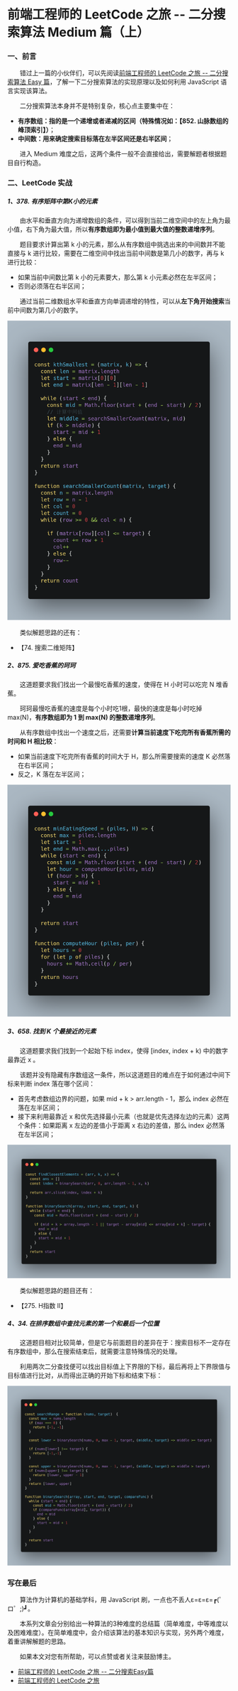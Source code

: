 # 前端工程师的 LeetCode 之旅 -- 二分搜索算法 Medium 篇（上）

### 一、前言

  &emsp;&emsp;错过上一篇的小伙伴们，可以先阅读[前端工程师的 LeetCode 之旅 -- 二分搜索算法 Easy 篇](https://mp.weixin.qq.com/s/D6zY08tJ8J-nhIA4u86IoA)，了解一下二分搜索算法的实现原理以及如何利用 JavaScript 语言实现该算法。

  &emsp;&emsp;二分搜索算法本身并不是特别复杂，核心点主要集中在：

  - **有序数组：指的是一个递增或者递减的区间（特殊情况如：【852. 山脉数组的峰顶索引】）**；
  - **中间数：用来确定搜索目标落在左半区间还是右半区间**；

  &emsp;&emsp;进入 Medium 难度之后，这两个条件一般不会直接给出，需要解题者根据题目自行构造。

### 二、LeetCode 实战

##### 1、378. 有序矩阵中第K小的元素

  &emsp;&emsp;由水平和垂直方向为递增数组的条件，可以得到当前二维空间中的左上角为最小值，右下角为最大值，所以**有序数组即为最小值到最大值的整数递增序列**。

  &emsp;&emsp;题目要求计算出第 k 小的元素，那么从有序数组中挑选出来的中间数并不能直接与 k 进行比较，需要在二维空间中找出当前中间数是第几小的数字，再与 k 进行比较：

  - 如果当前中间数比第 k 小的元素要大，那么第 k 小元素必然在左半区间；
  - 否则必须落在右半区间；

  &emsp;&emsp;通过当前二维数组水平和垂直方向单调递增的特性，可以从**左下角开始搜索**当前中间数为第几小的数字。

  ![378解题代码](./378.png)

  &emsp;&emsp;类似解题思路的还有：

  - 【74. 搜索二维矩阵】

##### 2、875. 爱吃香蕉的珂珂

  &emsp;&emsp;这道题要求我们找出一个最慢吃香蕉的速度，使得在 H 小时可以吃完 N 堆香蕉。

  &emsp;&emsp;珂珂最慢吃香蕉的速度是每个小时吃1根，最快的速度是每小时吃掉 max(N)，**有序数组即为 1 到 max(N) 的整数递增序列**。

  &emsp;&emsp;从有序数组中找出一个速度之后，还需要**计算当前速度下吃完所有香蕉所需的时间和 H 相比较**：

  - 如果当前速度下吃完所有香蕉的时间大于 H，那么所需要搜索的速度 K 必然落在右半区间；
  - 反之，K 落在左半区间；

  ![875解题代码](./875.png)

##### 3、658. 找到 K 个最接近的元素

  &emsp;&emsp;这道题要求我们找到一个起始下标 index，使得 [index, index + k) 中的数字最靠近 x 。

  &emsp;&emsp;该题并没有隐藏有序数组这一条件，所以这道题目的难点在于如何通过中间下标来判断 index 落在哪个区间：

  - 首先考虑数组边界的问题，如果 mid + k > arr.length - 1，那么 index 必然在落在左半区间；
  - 接下来利用最靠近 x 和优先选择最小元素（也就是优先选择左边的元素）这两个条件：如果距离 x 左边的差值小于距离 x 右边的差值，那么 index 必然落在左半区间；

  ![658解题代码](./658.png)

  &emsp;&emsp;类似解题思路的题目还有：

  - 【275. H指数 II】

##### 4、34. 在排序数组中查找元素的第一个和最后一个位置

  &emsp;&emsp;这道题目相对比较简单，但是它与前面题目的差异在于：搜索目标不一定存在有序数组中，那么在搜索结束后，就需要注意特殊情况的处理。

  &emsp;&emsp;利用两次二分查找便可以找出目标值上下界限的下标，最后再将上下界限值与目标值进行比对，从而得出正确的开始下标和结束下标：

  ![34解题代码](./34.png)

### 写在最后

  &emsp;&emsp;算法作为计算机的基础学科，用 JavaScript 刷，一点也不丢人ε=ε=ε=┏(゜ロ゜;)┛。

  &emsp;&emsp;本系列文章会分别给出一种算法的3种难度的总结篇（简单难度，中等难度以及困难难度）。在简单难度中，会介绍该算法的基本知识与实现，另外两个难度，着重讲解解题的思路。
  
  &emsp;&emsp;如果本文对您有所帮助，可以点赞或者关注来鼓励博主。

- [前端工程师的 LeetCode 之旅 -- 二分搜索Easy篇](https://mp.weixin.qq.com/s/D6zY08tJ8J-nhIA4u86IoA)
- [前端工程师的 LeetCode 之旅](https://github.com/15751165579/LeetCode)